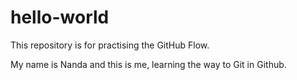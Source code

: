 # hello-world
This repository is for practising the GitHub Flow.

My name is Nanda and this is me, learning the way to Git in Github.
